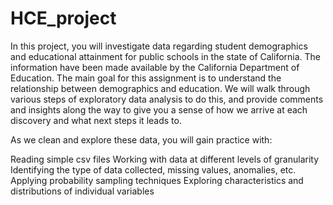 # HCE_project

In this project, you will investigate data regarding student demographics and educational attainment for public schools in the state of California. The information have been made available by the California Department of Education. The main goal for this assignment is to understand the relationship between demographics and education. We will walk through various steps of exploratory data analysis to do this, and provide comments and insights along the way to give you a sense of how we arrive at each discovery and what next steps it leads to.

As we clean and explore these data, you will gain practice with:

Reading simple csv files
Working with data at different levels of granularity
Identifying the type of data collected, missing values, anomalies, etc.
Applying probability sampling techniques
Exploring characteristics and distributions of individual variables
